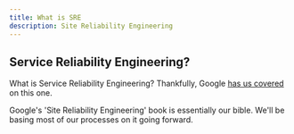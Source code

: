 ```yaml
---
title: What is SRE
description: Site Reliability Engineering
---
```



## Service Reliability Engineering?
What is Service Reliability Engineering? Thankfully, Google
[has us covered](https://landing.google.com/sre/sre-book/chapters/introduction/)
on this one.

Google's 'Site Reliability Engineering' book is essentially our bible. We'll
be basing most of our processes on it going forward.
